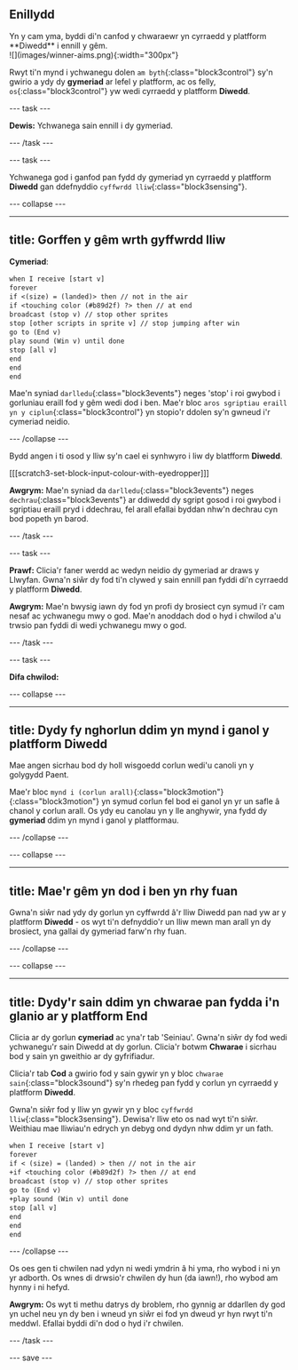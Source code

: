 ## Enillydd

<div style="display: flex; flex-wrap: wrap">
<div style="flex-basis: 200px; flex-grow: 1; margin-right: 15px;">
Yn y cam yma, byddi di'n canfod y chwaraewr yn cyrraedd y platfform **Diwedd** i ennill y gêm. 
</div>
<div>
![](images/winner-aims.png){:width="300px"}
</div>
</div>

Rwyt ti'n mynd i ychwanegu dolen `am byth`{:class="block3control"} sy'n gwirio a ydy dy **gymeriad** ar lefel y platfform, ac os felly, `os`{:class="block3control"} yw wedi cyrraedd y platfform **Diwedd**.

--- task ---

**Dewis:** Ychwanega sain ennill i dy gymeriad.

--- /task ---

--- task ---

Ychwanega god i ganfod pan fydd dy gymeriad yn cyrraedd y platfform **Diwedd** gan ddefnyddio `cyffwrdd lliw`{:class="block3sensing"}.

--- collapse ---

---
title: Gorffen y gêm wrth gyffwrdd lliw
---

**Cymeriad**:

```blocks3
when I receive [start v]
forever
if <(size) = (landed)> then // not in the air
if <touching color (#b89d2f) ?> then // at end
broadcast (stop v) // stop other sprites
stop [other scripts in sprite v] // stop jumping after win
go to (End v)
play sound (Win v) until done
stop [all v]
end
end
end
```

Mae'n syniad `darlledu`{:class="block3events"} neges 'stop' i roi gwybod i gorluniau eraill fod y gêm wedi dod i ben. Mae'r bloc `aros sgriptiau eraill yn y ciplun`{:class="block3control"} yn stopio'r ddolen sy'n gwneud i'r cymeriad neidio.

--- /collapse ---

Bydd angen i ti osod y lliw sy'n cael ei synhwyro i liw dy blatfform **Diwedd**.

[[[scratch3-set-block-input-colour-with-eyedropper]]]

**Awgrym:** Mae'n syniad da `darlledu`{:class="block3events"} neges `dechrau`{:class="block3events"} ar ddiwedd dy sgript gosod i roi gwybod i sgriptiau eraill pryd i ddechrau, fel arall efallai byddan nhw'n dechrau cyn bod popeth yn barod.

--- /task ---

--- task ---

**Prawf:** Clicia'r faner werdd ac wedyn neidio dy gymeriad ar draws y Llwyfan. Gwna'n siŵr dy fod ti'n clywed y sain ennill pan fyddi di'n cyrraedd y platfform **Diwedd**.

**Awgrym:** Mae'n bwysig iawn dy fod yn profi dy brosiect cyn symud i'r cam nesaf ac ychwanegu mwy o god. Mae'n anoddach dod o hyd i chwilod a'u trwsio pan fyddi di wedi ychwanegu mwy o god.

--- /task ---


--- task ---

**Difa chwilod:**

--- collapse ---

---
title: Dydy fy nghorlun ddim yn mynd i ganol y platfform Diwedd
---

Mae angen sicrhau bod dy holl wisgoedd corlun wedi'u canoli yn y golygydd Paent.

Mae'r bloc `mynd i (corlun arall)`{:class="block3motion"}{:class="block3motion"} yn symud corlun fel bod ei ganol yn yr un safle â chanol y corlun arall. Os ydy eu canolau yn y lle anghywir, yna fydd dy **gymeriad** ddim yn mynd i ganol y platfformau.

--- /collapse ---

--- collapse ---

---
title: Mae'r gêm yn dod i ben yn rhy fuan
---

Gwna'n siŵr nad ydy dy gorlun yn cyffwrdd â'r lliw Diwedd pan nad yw ar y platfform **Diwedd** - os wyt ti'n defnyddio'r un lliw mewn man arall yn dy brosiect, yna gallai dy gymeriad farw'n rhy fuan.

--- /collapse ---

--- collapse ---

---
title: Dydy'r sain ddim yn chwarae pan fydda i'n glanio ar y platfform End
---

Clicia ar dy gorlun **cymeriad** ac yna'r tab 'Seiniau'. Gwna'n siŵr dy fod wedi ychwanegu'r sain Diwedd at dy gorlun. Clicia'r botwm **Chwarae** i sicrhau bod y sain yn gweithio ar dy gyfrifiadur.

Clicia'r tab **Cod** a gwirio fod y sain gywir yn y bloc `chwarae sain`{:class="block3sound"} sy'n rhedeg pan fydd y corlun yn cyrraedd y platfform **Diwedd**.

Gwna'n siŵr fod y lliw yn gywir yn y bloc `cyffwrdd lliw`{:class="block3sensing"}. Dewisa'r lliw eto os nad wyt ti'n siŵr. Weithiau mae lliwiau'n edrych yn debyg ond dydyn nhw ddim yr un fath.

```blocks3
when I receive [start v]
forever
if < (size) = (landed) > then // not in the air
+if <touching color (#b89d2f) ?> then // at end
broadcast (stop v) // stop other sprites
go to (End v)
+play sound (Win v) until done
stop [all v]
end
end
end
```

--- /collapse ---

Os oes gen ti chwilen nad ydyn ni wedi ymdrin â hi yma, rho wybod i ni yn yr adborth. Os wnes di drwsio'r chwilen dy hun (da iawn!), rho wybod am hynny i ni hefyd.

**Awgrym:** Os wyt ti methu datrys dy broblem, rho gynnig ar ddarllen dy god yn uchel neu yn dy ben i wneud yn siŵr ei fod yn dweud yr hyn rwyt ti'n meddwl. Efallai byddi di'n dod o hyd i'r chwilen.

--- /task ---

--- save ---
